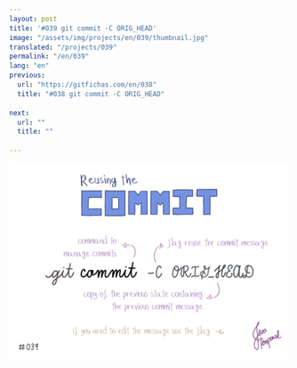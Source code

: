 ```yaml
---
layout: post
title: '#039 git commit -C ORIG_HEAD'
image: "/assets/img/projects/en/039/thumbnail.jpg"
translated: "/projects/039"
permalink: "/en/039"
lang: "en"
previous:
  url: "https://gitfichas.com/en/038"
  title: "#038 git commit -C ORIG_HEAD"

next:
  url: ""
  title: ""

---
```


<img alt="To reuse the changes and message undone with soft flag, use the command git commit -C ORIG_HEAD" src="/assets/img/projects/en/039/full.jpg">

<!--
You might also be interested in reading this article:

<a href="FILL">
  <strong>FILL</strong>
</a>
-->
